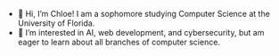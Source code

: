 - 👋 Hi, I’m Chloe! I am a sophomore studying Computer Science at the University of Florida. 
- 👀 I’m interested in AI, web development, and cybersecurity, but am eager to learn about all branches of computer science. 
